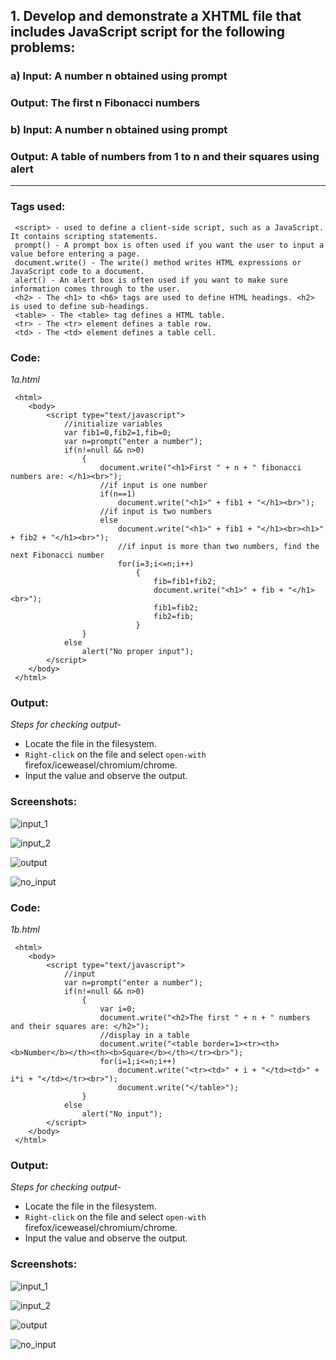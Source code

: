 ## 1. Develop and demonstrate a XHTML file that includes JavaScript script for the following problems:
### a) Input: A number n obtained using prompt
### Output: The first n Fibonacci numbers
### b) Input: A number n obtained using prompt
### Output: A table of numbers from 1 to n and their squares using alert
***

### Tags used:
     <script> - used to define a client-side script, such as a JavaScript. It contains scripting statements.
     prompt() - A prompt box is often used if you want the user to input a value before entering a page.
     document.write() - The write() method writes HTML expressions or JavaScript code to a document.
     alert() - An alert box is often used if you want to make sure information comes through to the user. 
     <h2> - The <h1> to <h6> tags are used to define HTML headings. <h2> is used to define sub-headings.
     <table> - The <table> tag defines a HTML table.
     <tr> - The <tr> element defines a table row.
     <td> - The <td> element defines a table cell.

### Code: 
*1a.html*

     <html>
     	<body>
     		<script type="text/javascript">
         		//initialize variables
				var fib1=0,fib2=1,fib=0;
				var n=prompt("enter a number");
				if(n!=null && n>0)
					{
						document.write("<h1>First " + n + " fibonacci numbers are: </h1><br>");
     					//if input is one number
     					if(n==1)
     						document.write("<h1>" + fib1 + "</h1><br>");
	     				//if input is two numbers
     					else
     						document.write("<h1>" + fib1 + "</h1><br><h1>" + fib2 + "</h1><br>");
     						//if input is more than two numbers, find the next Fibonacci number
	     					for(i=3;i<=n;i++)
     							{
     								fib=fib1+fib2;
     								document.write("<h1>" + fib + "</h1><br>");
     								fib1=fib2;
     								fib2=fib;
     							}
					}
     			else
     				alert("No proper input");
    		</script>
     	</body>
     </html>

### Output:
*Steps for checking output-*

* Locate the file in the filesystem.
* `Right-click` on the file and select `open-with` firefox/iceweasel/chromium/chrome.
* Input the value and observe the output.

### Screenshots:

![input_1](1a_1.png)

![input_2](1a_2.png)

![output](1a_3.png)

![no_input](1a_4.png)

### Code: 
*1b.html*

     <html>
    	<body>
     		<script type="text/javascript">
    			//input
    			var n=prompt("enter a number");
    			if(n!=null && n>0)
    				{
    					var i=0;
    					document.write("<h2>The first " + n + " numbers and their squares are: </h2>");
    					//display in a table
     					document.write("<table border=1><tr><th><b>Number</b></th><th><b>Square</b></th></tr><br>");
    					for(i=1;i<=n;i++)
    						document.write("<tr><td>" + i + "</td><td>" + i*i + "</td></tr><br>");
    						document.write("</table>");
    				}
    			else
    				alert("No input");
    		</script>
    	</body>
     </html>

### Output:
*Steps for checking output-*

* Locate the file in the filesystem.
* `Right-click` on the file and select `open-with` firefox/iceweasel/chromium/chrome.
* Input the value and observe the output.

### Screenshots:

![input_1](1a_1.png)

![input_2](1a_2.png)

![output](1b.png)

![no_input](1a_4.png)

